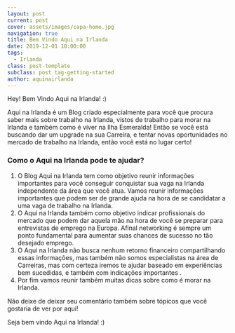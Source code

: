 ```yaml
---
layout: post
current: post
cover: assets/images/capa-home.jpg
navigation: true
title: Bem Vindo Aqui na Irlanda
date: 2019-12-01 10:00:00
tags:
  - Irlanda
class: post-template
subclass: post tag-getting-started
author: aquinairlanda
---
```


Hey\! Bem Vindo Aqui na Irlanda\! :)

Aqui na Irlanda &eacute; um Blog criado especialmente para voc&ecirc; que procura saber mais sobre trabalho na Irlanda, vistos de trabalho para morar na Irlanda e tamb&eacute;m como &eacute; viver na Ilha Esmeralda\! Ent&atilde;o se voc&ecirc; est&aacute; buscando dar um upgrade na sua Carreira, e tentar novas oportunidades no mercado de trabalho na Irlanda, ent&atilde;o voc&ecirc; est&aacute; no lugar certo\!

### Como o Aqui na Irlanda pode te ajudar?

1. O Blog Aqui na Irlanda tem como objetivo reunir informa&ccedil;&otilde;es importantes para voc&ecirc; conseguir conquistar sua vaga na Irlanda independente da &aacute;rea que voc&ecirc; atua. Vamos reunir informa&ccedil;&otilde;es importantes que podem ser de grande ajuda na hora de se candidatar a uma vaga de trabalho na Irlanda.
2. O Aqui na Irlanda tamb&eacute;m como objetivo indicar profissionais do mercado que podem dar aquela m&atilde;o na hora de voc&ecirc; se preparar para entrevistas de emprego na Europa. Afinal networking &eacute; sempre um ponto fundamental para aumentar suas chances de sucesso no t&atilde;o desejado emprego.
3. O Aqui na Irlanda n&atilde;o busca nenhum retorno financeiro compartilhando essas informa&ccedil;&otilde;es, mas tamb&eacute;m n&atilde;o somos especialistas na &aacute;rea de Carreiras, mas com certeza iremos te ajudar baseado em experi&ecirc;ncias bem sucedidas, e tamb&eacute;m com indica&ccedil;&otilde;es importantes .
4. Por fim vamos reunir tamb&eacute;m muitas dicas sobre como &eacute; morar na Irlanda.&nbsp;

N&atilde;o deixe de deixar seu coment&aacute;rio tamb&eacute;m sobre t&oacute;picos que voc&ecirc; gostaria de ver por aqui\!

Seja bem vindo Aqui na Irlanda\! :)

&nbsp;